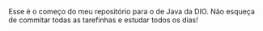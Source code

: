Esse é o começo do meu repositório para o de Java da DIO.
Não esqueça de commitar todas as tarefinhas e estudar todos os dias!